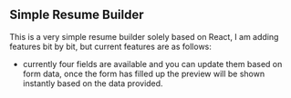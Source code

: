 ## Simple Resume Builder
This is a very simple resume builder solely based on React, I am adding features bit by bit, but current features are as follows:
* currently four fields are available and you can update them based on form data, once the form has filled up the preview will be shown instantly based on the data provided.